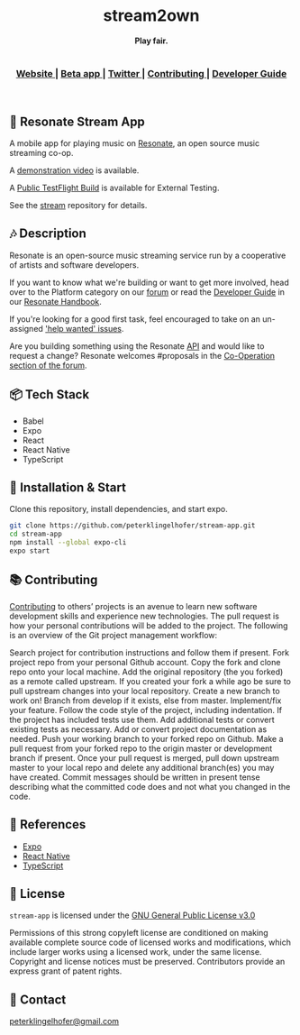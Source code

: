 <div align="center">
  <h1 align="center">stream2own</h1>
  <strong>Play fair.</strong>
</div>
<br />

<div align="center">
  <h3>
    <a href="https://resonate.is">
      Website
    </a>
    <span> | </span>
    <a href="https://beta.stream.resonate.coop">
      Beta app
    </a>
    <span> | </span>
    <a href="https://www.twitter.com/resonatecoop/">
      Twitter
    </a>
    <span> | </span>
    <a href="https://github.com/resonatecoop/stream2own/blob/master/CONTRIBUTING.md">
      Contributing
    </a>
    <span> | </span>
    <a href="https://community.resonate.is/docs?topic=2262">
      Developer Guide
    </a>
  </h3>
</div>
<br />

## 🎵 Resonate Stream App
A mobile app for playing music on [Resonate](https://stream.resonate.coop/), an open source music streaming co-op.

A [demonstration video](https://www.dropbox.com/s/yfpaw0v7lu2x9af/Simulator%20Screen%20Recording%20-%20iPhone%208%20-%202022-02-17%20at%2018.58.26.mp4?dl=0) is available.

A [Public TestFlight Build](https://testflight.apple.com/join/WJZ5EHqf) is available for External Testing.

See the [stream](https://github.com/resonatecoop/stream) repository for details.


## 🎶 Description

Resonate is an open-source music streaming service run by a cooperative of artists and software developers.

If you want to know what we're building or want to get more involved, head over to the Platform category on our [forum](https://community.resonate.is/t/development-team/1724) or read the [Developer Guide](https://community.resonate.is/docs?topic=2262) in our [Resonate Handbook](https://community.resonate.is/docs).

If you're looking for a good first task, feel encouraged to take on an un-assigned ['help wanted' issues](https://github.com/resonatecoop/stream/issues).

Are you building something using the Resonate [API](#api) and would like to request a change? Resonate welcomes #proposals in the [Co-Operation section of the forum](https://community.resonate.is/c/66).


## 📦 Tech Stack

- Babel
- Expo
- React
- React Native
- TypeScript


## 🔧 Installation & Start

Clone this repository, install dependencies, and start expo.

```sh
git clone https://github.com/peterklingelhofer/stream-app.git
cd stream-app
npm install --global expo-cli
expo start
```


## 📚 Contributing

<a href="https://github.com/resonatecoop/stream2own/blob/master/CONTRIBUTING.md">Contributing</a> to others’ projects is an avenue to learn new software development skills and experience new technologies. The pull request is how your personal contributions will be added to the project. The following is an overview of the Git project management workflow:

Search project for contribution instructions and follow them if present.
Fork project repo from your personal Github account.
Copy the fork and clone repo onto your local machine.
Add the original repository (the you forked) as a remote called upstream.
If you created your fork a while ago be sure to pull upstream changes into your local repository.
Create a new branch to work on! Branch from develop if it exists, else from master.
Implement/fix your feature.
Follow the code style of the project, including indentation.
If the project has included tests use them.
Add additional tests or convert existing tests as necessary.
Add or convert project documentation as needed.
Push your working branch to your forked repo on Github.
Make a pull request from your forked repo to the origin master or development branch if present.
Once your pull request is merged, pull down upstream master to your local repo and delete any additional branch(es) you may have created.
Commit messages should be written in present tense describing what the committed code does and not what you changed in the code.


## 📖 References

- [Expo](https://expo.dev/)
- [React Native](https://reactnative.dev/)
- [TypeScript](typescriptlang.org/')

## 📑 License

`stream-app` is licensed under the
[GNU General Public License v3.0](https://github.com/peterklingelhofer/stream-app/blob/master/LICENSE)

Permissions of this strong copyleft license are conditioned on making available complete source code of licensed works and modifications, which include larger works using a licensed work, under the same license. Copyright and license notices must be preserved. Contributors provide an express grant of patent rights.

## 📇 Contact

peterklingelhofer@gmail.com
